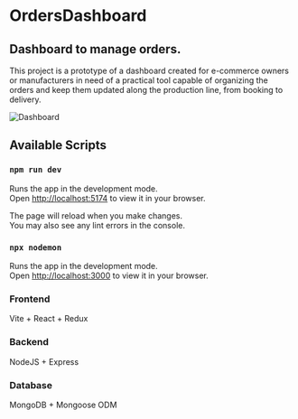 # OrdersDashboard

## Dashboard to manage orders.

This project is a prototype of a dashboard created for e-commerce owners or manufacturers in need of a practical tool capable of organizing the orders and keep them updated along the production line, from booking to delivery.

![Dashboard](https://user-images.githubusercontent.com/65773848/232928259-c80f36fc-c69f-4bd9-9c37-11be54c2b6fe.png)

## Available Scripts

### `npm run dev`

Runs the app in the development mode.\
Open [http://localhost:5174](http://localhost:5174) to view it in your browser.

The page will reload when you make changes.\
You may also see any lint errors in the console.


### `npx nodemon`

Runs the app in the development mode.\
Open [http://localhost:3000](http://localhost:3000) to view it in your browser.


### Frontend

Vite + React + Redux

### Backend

NodeJS + Express

### Database

MongoDB + Mongoose ODM
